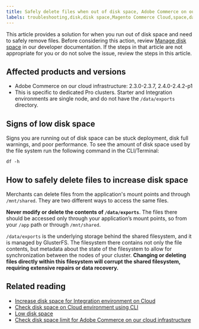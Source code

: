```yaml
---
title: Safely delete files when out of disk space, Adobe Commerce on our cloud infrastructure
labels: troubleshooting,disk,disk space,Magento Commerce Cloud,space,data,file,Adobe Commerce,cloud infrastructure
---
```

This article provides a solution for when you run out of disk space and need to safely remove files. Before considering this action, review [Manage disk space](https://devdocs.magento.com/cloud/project/manage-disk-space.html#no-space-left) in our developer documentation. If the steps in that article are not appropriate for you or do not solve the issue, review the steps in this article.


## Affected products and versions

* Adobe Commerce on our cloud infrastructure:
  2.3.0-2.3.7, 2.4.0-2.4.2-p1 
* This is specific to dedicated Pro clusters. Starter and Integration environments are single node, and do not have the `/data/exports` directory.

## Signs of low disk space

Signs you are running out of disk space can be stuck deployment, disk full warnings, and poor performance.
To see the amount of disk space used by the file system run the following command in the CLI/Terminal:

`df -h`


## How to safely delete files to increase disk space

Merchants can delete files from the application's mount points and through `/mnt/shared`. They are two different ways to access the same files.

**Never modify or delete the contents of `/data/exports`**. The files there should be accessed only through your application’s mount points, so from your `/app` path or through `/mnt/shared`.

`/data/exports` is the underlying storage behind the shared filesystem, and it is managed by GlusterFS. The filesystem there contains not only the file contents, but metadata about the state of the filesystem to allow for synchronization between the nodes of your cluster. **Changing or deleting files directly within this filesystem will corrupt the shared filesystem, requiring extensive repairs or data recovery.**

## Related reading

* [Increase disk space for Integration environment on Cloud](https://support.magento.com/hc/en-us/articles/360005189554)
* [Check disk space on Cloud environment using CLI](https://support.magento.com/hc/en-us/articles/360005932713)
* [Low disk space](https://support.magento.com/hc/en-us/articles/360037072592)
* [Check disk space limit for Adobe Commerce on our cloud infrastructure](https://support.magento.com/hc/en-us/articles/360038374052)
